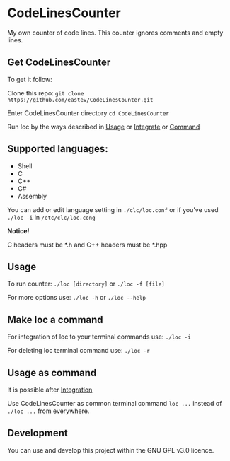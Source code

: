 # CodeLinesCounter
My own counter of code lines.
This counter ignores comments and empty lines.

## Get CodeLinesCounter
To get it follow:

Clone this repo: `git clone https://github.com/eastev/CodeLinesCounter.git`

Enter CodeLinesCounter directory `cd CodeLinesCounter`

Run loc by the ways described in [Usage](#usage) or [Integrate](#make-loc-a-command) or [Command](#usage-as-command)

## Supported languages:
* Shell
* C
* C++
* C#
* Assembly

You can add or edit language setting in `./clc/loc.conf` or if you've used `./loc -i` in `/etc/clc/loc.cong` 

**Notice!**

C headers must be *.h and C++ headers must be *.hpp

## Usage
To run counter: `./loc [directory]` or `./loc -f [file]`

For more options use: `./loc -h` or `./loc --help`

## Make loc a command
For integration of loc to your terminal commands use: `./loc -i`

For deleting loc terminal command use: `./loc -r`

## Usage as command
It is possible after [Integration](#make-loc-a-command)

Use CodeLinesCounter as common terminal command `loc ...` instead of `./loc ...` from everywhere.

## Development 
You can use and develop this project within the GNU GPL v3.0 licence.

